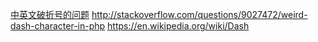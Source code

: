 [中英文破折号的问题](http://www.zhihu.com/question/20332423)
http://stackoverflow.com/questions/9027472/weird-dash-character-in-php
https://en.wikipedia.org/wiki/Dash
